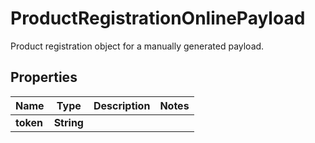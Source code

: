 

# ProductRegistrationOnlinePayload

Product registration object for a manually generated payload.

## Properties

| Name | Type | Description | Notes |
|------------ | ------------- | ------------- | -------------|
|**token** | **String** |  |  |



